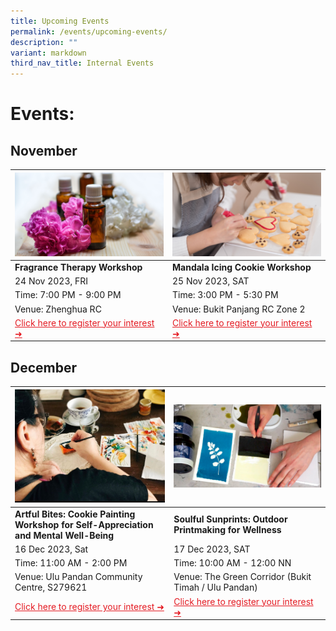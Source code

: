 ```yaml
---
title: Upcoming Events
permalink: /events/upcoming-events/
description: ""
variant: markdown
third_nav_title: Internal Events
---
```

# Events:


## **November**

|![](/images/fragrance.png)|![](/images/mandala%20icing.png)| 
| -------- | -------- |
| **Fragrance Therapy Workshop**| **Mandala Icing Cookie Workshop**  |
| 24 Nov 2023, FRI | 25 Nov 2023, SAT|
| Time: 7:00 PM - 9:00 PM | Time: 3:00 PM - 5:30 PM  |
| Venue: Zhenghua RC | Venue: Bukit Panjang RC Zone 2|
|  <a style="color: #e41b23 !important;" href="https://www.onepa.gov.sg/events/lean-on-me-fragrance-therapy-workshop-27361049">Click here to register your interest ➜</a> | <a style="color: #e41b23 !important;" href="https://www.onepa.gov.sg/events/lean-on-me-mandala-icing-workshop-78846369">Click here to register your interest ➜</a> |

## **December**

|![Artful Bites: Cookie Painting Workshop for Self-Appreciation and Mental Well-Being](/images/photo_2023-10-11_10-07-19.jpg)| ![](/images/cyantoype.png)|
| --------| -------- |
| **Artful Bites: Cookie Painting Workshop for Self-Appreciation and Mental Well-Being**|**Soulful Sunprints: Outdoor Printmaking for Wellness**| 
| 16 Dec 2023, Sat |17 Dec 2023, SAT
|Time: 11:00 AM - 2:00 PM |Time: 10:00 AM - 12:00 NN 
|  Venue: Ulu Pandan Community Centre, S279621| Venue: The Green Corridor (Bukit Timah / Ulu Pandan)|
|<a style="color: #e41b23 !important;" href="https://www.onepa.gov.sg/events/lean-on-me-savouring-memories-creative-expression-through-the-art-of-mindful-dessert-and-tea-pairing-34763128">Click here to register your interest ➜</a> | <a style="color: #e41b23 !important;" href="https://www.onepa.gov.sg/events/lean-on-me-soulful-sunprints-outdoor-printmaking-for-wellness-23092621">Click here to register your interest ➜</a>|